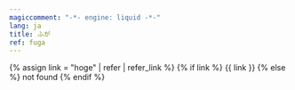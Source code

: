 ```yaml
---
magiccomment: "-*- engine: liquid -*-"
lang: ja
title: ふが
ref: fuga
---
```


{% assign link = "hoge" | refer | refer_link %}
{% if link %}
  {{ link }}
{% else %}
  not found
{% endif %}
